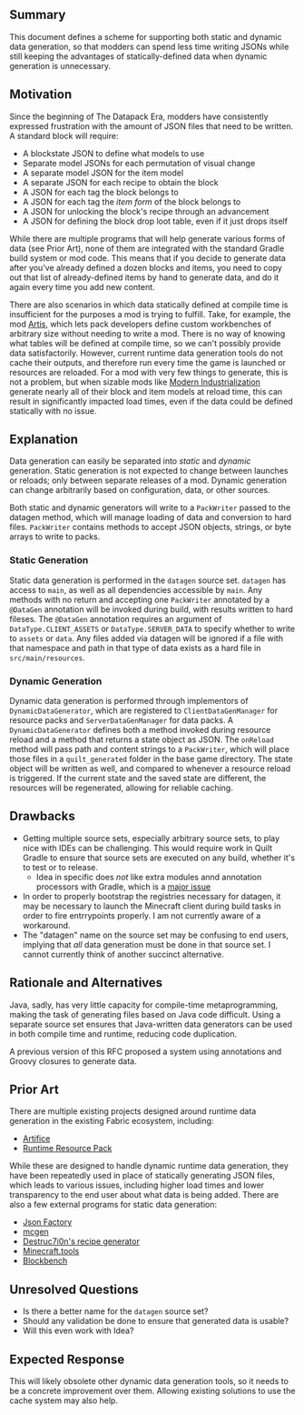 ## Summary

This document defines a scheme for supporting both static and dynamic data
generation, so that modders can spend less time writing JSONs while still
keeping the advantages of statically-defined data when dynamic generation
is unnecessary.

## Motivation

Since the beginning of The Datapack Era, modders have consistently expressed
frustration with the amount of JSON files that need to be written. A standard
block will require:

- A blockstate JSON to define what models to use
- Separate model JSONs for each permutation of visual change
- A separate model JSON for the item model
- A separate JSON for each recipe to obtain the block
- A JSON for each tag the block belongs to
- A JSON for each tag the *item form* of the block belongs to
- A JSON for unlocking the block's recipe through an advancement
- A JSON for defining the block drop loot table, even if it just drops itself

While there are multiple programs that will help generate various forms of
data (see Prior Art), none of them are integrated with the standard Gradle
build system or mod code. This means that if you decide to generate data after
you've already defined a dozen blocks and items, you need to copy out that list
of already-defined items by hand to generate data, and do it again every time
you add new content.

There are also scenarios in which data statically defined at compile time
is insufficient for the purposes a mod is trying to fulfill. Take, for example,
the mod [Artis](https://www.curseforge.com/minecraft/mc-mods/artis), which
lets pack developers define custom workbenches of arbitrary size without
needing to write a mod. There is no way of knowing what tables will be defined
at compile time, so we can't possibly provide data satisfactorily. However,
current runtime data generation tools do not cache their outputs, and therefore
run every time the game is launched or resources are reloaded. For a mod with
very few things to generate, this is not a problem, but when sizable mods like
[Modern Industrialization](https://github.com/AztechMC/Modern-Industrialization)
generate nearly all of their block and item models at reload time, this can
result in significantly impacted load times, even if the data could be defined
statically with no issue.

## Explanation

Data generation can easily be separated into *static* and *dynamic* generation.
Static generation is not expected to change between launches or reloads; only
between separate releases of a mod. Dynamic generation can change arbitrarily
based on configuration, data, or other sources.

Both static and dynamic generators will write to a `PackWriter` passed to the
datagen method, which will manage loading of data and conversion to hard files.
`PackWriter` contains methods to accept JSON objects, strings, or byte arrays
to write to packs.

### Static Generation

Static data generation is performed in the `datagen` source set. `datagen` has
access to `main`, as well as all dependencies accessible by `main`. Any methods
with no return and accepting one `PackWriter` annotated by a `@DataGen`
annotation will be invoked during build, with results written to hard fileses.
The `@DataGen` annotation requires an argument of `DataType.CLIENT_ASSETS` or
`DataType.SERVER_DATA` to specify whether to write to `assets` or `data`. Any
files added via datagen will be ignored if a file with that namespace and path
in that type of data exists as a hard file in `src/main/resources`.

### Dynamic Generation

Dynamic data generation is performed through implementors of
`DynamicDataGenerator`, which are registered to `ClientDataGenManager` for
resource packs and `ServerDataGenManager` for data packs. A 
`DynamicDataGenerator` defines both a method invoked during resource reload and
a method that returns a state object as JSON. The `onReload` method will pass
path and content strings to a `PackWriter`, which will place those files in a
`quilt_generated` folder in the base game directory. The state object will
be written as well, and compared to whenever a resource reload is triggered.
If the current state and the saved state are different, the resources will be
regenerated, allowing for reliable caching.

## Drawbacks

- Getting multiple source sets, especially arbitrary source sets, to play nice
with IDEs can be challenging. This would require work in Quilt Gradle to ensure
that source sets are executed on any build, whether it's to test or to release.
  - Idea in specific does *not* like extra modules annd annotation processors
  with Gradle, which is a 
  [major issue](https://github.com/QuiltMC/rfcs/pull/15#discussion_r621024608)
- In order to properly bootstrap the registries necessary for datagen, it may
be necessary to launch the Minecraft client during build tasks in order to fire
entrrypoints properly. I am not currently aware of a workaround.
- The "datagen" name on the source set may be confusing to end users, implying
that *all* data generation must be done in that source set. I cannot currently
think of another succinct alternative.

## Rationale and Alternatives

Java, sadly, has very little capacity for compile-time metaprogramming,
making the task of generating files based on Java code difficult. Using a
separate source set ensures that Java-written data generators can be used in
both compile time and runtime, reducing code duplication.

A previous version of this RFC proposed a system using annotations and Groovy
closures to generate data.

## Prior Art

There are multiple existing projects designed around runtime data generation in
the existing Fabric ecosystem, including:

- [Artifice](https://github.com/natanfudge/artifice)
- [Runtime Resource Pack](https://github.com/Devan-Kerman/ARRP)

While these are designed to handle dynamic runtime data generation, they have
been repeatedly used in place of statically generating JSON files, which leads
to various issues, including higher load times and lower transparency to the
end user about what data is being added. There are also a few external
programs for static data generation:

- [Json Factory](https://github.com/CottonMC/json-factory)
- [mcgen](https://github.com/emilyalexandra/mcgen)
- [Destruc7i0n's recipe generator](https://crafting.thedestruc7i0n.ca/)
- [Minecraft.tools](https://minecraft.tools/)
- [Blockbench](https://blockbench.net/)

## Unresolved Questions

- Is there a better name for the `datagen` source set?
- Should any validation be done to ensure that generated data is usable?
- Will this even work with Idea?

## Expected Response

This will likely obsolete other dynamic data generation tools, so it needs to
be a concrete improvement over them. Allowing existing solutions to use the
cache system may also help.